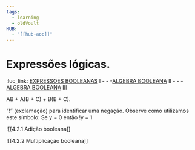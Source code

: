 ```yaml
---
tags:
  - learning
  - oldVoult
HUB:
  - "[[hub-aoc]]"
---
```

# Expressões lógicas.

:luc_link: [EXPRESSOES BOOLEANAS](https://www.youtube.com/watch?v=aYVz0l3ZMWc&ab_channel=NivaldoJunior) I - - -[ALGEBRA BOOLEANA](https://www.youtube.com/watch?v=Wqgug5UWfU4&ab_channel=NivaldoJunior) II - - - [ALGEBRA BOOLEANA](https://www.youtube.com/watch?v=4nVoLN7cBAw&t=794s&ab_channel=NivaldoJunior) III



AB + A(B + C) + B(B + C).

“!” (exclamação) para identificar uma negação. Observe como utilizamos este símbolo: Se y = 0 então !y = 1




![[4.2.1 Adição booleana]]



![[4.2.2 Multiplicação booleana]]



